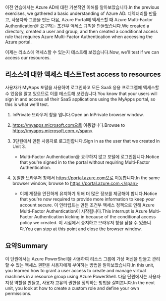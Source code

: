 <span data-ttu-id="d693b-101">이전 연습에서는 Azure AD에 대한 기본적인 이해를 알아보았습니다.</span><span class="sxs-lookup"><span data-stu-id="d693b-101">In the previous exercises, we gathered a basic understanding of Azure AD.</span></span> <span data-ttu-id="d693b-102">디렉터리를 만들고, 사용자와 그룹을 만든 다음, Azure Portal에 액세스할 때 Azure Multi-Factor Authentication을 요구하는 조건부 액세스 규칙을 만들었습니다.</span><span class="sxs-lookup"><span data-stu-id="d693b-102">We created a directory, created a user and group, and then created a conditional access rule that requires Azure Multi-Factor Authentication when accessing the Azure portal.</span></span>

<span data-ttu-id="d693b-103">이제는 리소스에 액세스할 수 있는지 테스트해 보겠습니다.</span><span class="sxs-lookup"><span data-stu-id="d693b-103">Now, we'll test if we can access our resources.</span></span>

## <a name="test-access-to-resources"></a><span data-ttu-id="d693b-104">리소스에 대한 액세스 테스트</span><span class="sxs-lookup"><span data-stu-id="d693b-104">Test access to resources</span></span>

<span data-ttu-id="d693b-105">사용자가 MyApps 포털을 사용하여 로그인하고 모든 SaaS 응용 프로그램에 액세스할 수 있음을 알고 있으므로 이를 테스트해 보겠습니다.</span><span class="sxs-lookup"><span data-stu-id="d693b-105">You know that your users will sign in and access all their SaaS applications using the MyApps portal, so this is what we'll test.</span></span>

1. <span data-ttu-id="d693b-106">InPrivate 브라우저 창을 엽니다.</span><span class="sxs-lookup"><span data-stu-id="d693b-106">Open an InPrivate browser window.</span></span>

1. <span data-ttu-id="d693b-107">https://myapps.microsoft.com으로 이동합니다.</span><span class="sxs-lookup"><span data-stu-id="d693b-107">Browse to https://myapps.microsoft.com.</span></span>

1. <span data-ttu-id="d693b-108">3단원에서 만든 사용자로 로그인합니다.</span><span class="sxs-lookup"><span data-stu-id="d693b-108">Sign in as the user that we created in Unit 3.</span></span>

   * <span data-ttu-id="d693b-109">Multi-Factor Authentication을 요구하지 않고 포털에 로그인됩니다.</span><span class="sxs-lookup"><span data-stu-id="d693b-109">Notice that you're signed in to the portal without requiring Multi-Factor Authentication.</span></span>

1. <span data-ttu-id="d693b-110">동일한 브라우저 창에서 https://portal.azure.com으로 이동합니다.</span><span class="sxs-lookup"><span data-stu-id="d693b-110">In the same browser window, browse to https://portal.azure.com.</span></span>

   * <span data-ttu-id="d693b-111">이제 계정을 안전하게 유지하기 위해 더 많은 정보를 제공해야 합니다.</span><span class="sxs-lookup"><span data-stu-id="d693b-111">Notice that you're now required to provide more information to keep your account secure.</span></span> <span data-ttu-id="d693b-112">이 인터럽트는 만든 조건부 액세스 정책으로 인해 Azure Multi-Factor Authentication이 시작됩니다.</span><span class="sxs-lookup"><span data-stu-id="d693b-112">This interrupt is Azure Multi-Factor Authentication kicking in because of the conditional access policy we created.</span></span> <span data-ttu-id="d693b-113">이 시점에서 중지하고 브라우저 창을 닫을 수 있습니다.</span><span class="sxs-lookup"><span data-stu-id="d693b-113">You can stop at this point and close the browser window.</span></span>

## <a name="summary"></a><span data-ttu-id="d693b-114">요약</span><span class="sxs-lookup"><span data-stu-id="d693b-114">Summary</span></span>

<span data-ttu-id="d693b-115">이 단원에서는 Azure PowerShell을 사용하여 리소스 그룹에 가상 머신을 만들고 관리할 수 있는 액세스 권한을 사용자에게 부여하는 방법을 알아보았습니다.</span><span class="sxs-lookup"><span data-stu-id="d693b-115">In this unit, you learned how to grant a user access to create and manage virtual machines in a resource group using Azure PowerShell.</span></span> <span data-ttu-id="d693b-116">다음 단원에서는 사용자 지정 역할을 만들고, 사용자 고유의 권한을 정의하는 방법을 살펴봅니다.</span><span class="sxs-lookup"><span data-stu-id="d693b-116">In the next unit, you look at how to create a custom role and define your own permissions.</span></span>